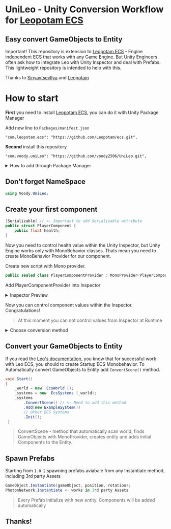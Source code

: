 # UniLeo - Unity Conversion Workflow for [Leopotam ECS](https://github.com/Leopotam/ecs)
## Easy convert GameObjects to Entity

Important! This repository is extension to [Leopotam ECS](https://github.com/Leopotam/ecs) - Engine independent ECS that works with any Game Engine. But Unity Engineers often ask how to integrate Leo with Unity Inspector and deal with Prefabs.
This lightweight repository is intended to help with this.

Thanks to [SinyavtsevIlya](https://github.com/SinyavtsevIlya) and [Leopotam](https://github.com/Leopotam/ecs)

# How to start

**First** you need to install [Leopotam ECS](https://github.com/Leopotam/ecs), you can do it with Unity Package Manager

Add new line to `Packages/manifest.json`
```
"com.leopotam.ecs": "https://github.com/Leopotam/ecs.git",
```
**Second** install this repository

```
"com.voody.uniLeo": "https://github.com/voody2506/UniLeo.git",
```

<details>
  <summary>How to add through Package Manager</summary>
Unity Editor -> Window -> Package Manager
	
	
![](https://i.ibb.co/4gHj69R/2021-04-20-00-23-10.png)
</details>

## Don't forget NameSpace 

```csharp
using Voody.UniLeo;
```

## Create your first component
```csharp
[Serializable] // <- Important to add Serializable attribute
public struct PlayerComponent {
    public float health;
}
```
Now you need to control health value within the Unity Inspector,  but Unity Engine works only with MonoBehavior classes. Thats mean you need to create MonoBehavior Provider for our component.

Create new script with Mono provider.
```csharp
public sealed class PlayerComponentProvider : MonoProvider<PlayerComponent> { }
```
Add PlayerComponentProvider into Inspector
<details>
  <summary>Inspector Preview</summary>

![](https://i.ibb.co/wWQcFg4/2021-04-18-23-43-16.png)
</details>

Now you can control component values within the Inspector. Congratulations!

 > At this moment you can not control values from Inspector at Runtime

<details>
  <summary>Choose conversion method</summary>

![](https://i.ibb.co/GprVL54/2021-04-21-01-43-28.png)

 > Convert And Inject - Just creates entitie with components based on GameObject
 
 > Convert And Destroy - Deletes GameObject after conversion

</details>

## Convert your GameObjects to Entity

If you read the [Leo's documentation](https://github.com/Leopotam/ecs), you know that for successful work with Leo ECS, you should to create Startup ECS Monobehavior. To Automatically convert GameObjects to Entity add `ConvertScene()` method.

```csharp
void Start() 
{
    _world = new  EcsWorld ();    
    _systems = new  EcsSystems (_world);
    _systems
        .ConvertScene() // <- Need to add this method
        .Add(new ExampleSystem())
        // Other ECS Systems   
        .Init(); 
 }
```

> ConvertScene - method that automatically scan world, finds GameObjects with MonoProvider, creates entity and adds initial Components to the Entity.


## Spawn Prefabs

Starting from `1.0.2` spawning prefabs aviabale from any Instantiate method, including 3rd party Assets

```csharp
GameObject.Instantiate(gameObject, position, rotation);
PhotonNetwork.Instantiate <- works in 3rd party Assets
```

 > Every Prefab initialize with new entity. Components will be added automatically


## Thanks!
